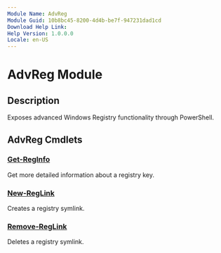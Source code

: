 ```yaml
---
Module Name: AdvReg
Module Guid: 10b8bc45-8200-4d4b-be7f-947231dad1cd
Download Help Link:
Help Version: 1.0.0.0
Locale: en-US
---
```


# AdvReg Module
## Description
Exposes advanced Windows Registry functionality through PowerShell.

## AdvReg Cmdlets
### [Get-RegInfo](Get-RegInfo.md)
Get more detailed information about a registry key.

### [New-RegLink](New-RegLink.md)
Creates a registry symlink.

### [Remove-RegLink](Remove-RegLink.md)
Deletes a registry symlink.
